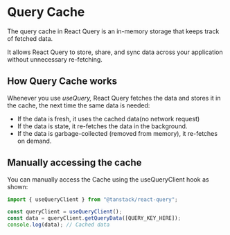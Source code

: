 # Query Cache

The query cache in React Query is an in-memory storage that keeps track of fetched data.

It allows React Query to store, share, and sync data across your application without unnecessary re-fetching.

## How Query Cache works

Whenever you use _useQuery,_ React Query fetches the data and stores it in the cache, the next time the same data is needed:

- If the data is fresh, it uses the cached data(no network request)
- If the data is state, it re-fetches the data in the background.
- If the data is garbage-collected (removed from memory), it re-fetches on demand.

## Manually accessing the cache

You can manually access the Cache using the useQueryClient hook as shown:

```jsx
import { useQueryClient } from "@tanstack/react-query";

const queryClient = useQueryClient();
const data = queryClient.getQueryData([QUERY_KEY_HERE]);
console.log(data); // Cached data
```